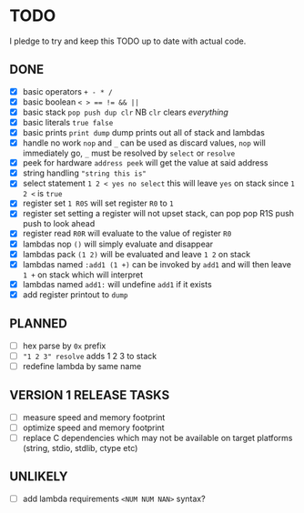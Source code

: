 # TODO

I pledge to try and keep this TODO up to date with actual code.

## DONE

- [x] basic operators	`+ - * /`
- [x] basic boolean     `< > == != && ||`
- [x] basic stack       `pop push dup clr` NB `clr` clears _everything_
- [x] basic literals    `true false`
- [x] basic prints      `print dump`  dump prints out all of stack and lambdas
- [x] handle no work    `nop` and `_` can be used as discard values, `nop` will immediately go, `_` must be resolved by `select` or `resolve`   
- [x] peek for hardware `address peek` will get the value at said address
- [x] string handling   `"string this is"`
- [x] select statement  `1 2 < yes no select` this will leave `yes` on stack since `1 2 <` is `true`
- [x] register set      `1 R0S` will set register `R0` to `1`
- [x] register set      setting a register will not upset stack, can pop pop R1S push push to look ahead   
- [x] register read     `R0R` will evaluate to the value of register `R0`
- [x] lambdas nop       `()` will simply evaluate and disappear
- [x] lambdas pack      `(1 2)` will be evaluated and leave `1 2` on stack
- [x] lambdas named     `:add1 (1 +)` can be invoked by `add1` and will then leave `1 +` on stack which will interpret
- [x] lambdas named     `add1:` will undefine `add1` if it exists
- [x] add register printout to `dump`  

## PLANNED

- [ ] hex parse by `0x` prefix
- [ ] `"1 2 3" resolve` adds 1 2 3 to stack
- [ ] redefine lambda by same name

## VERSION 1 RELEASE TASKS

- [ ] measure speed and memory footprint
- [ ] optimize speed and memory footprint
- [ ] replace C dependencies which may not be available on target platforms (string, stdio, stdlib, ctype etc)

## UNLIKELY

- [ ] add lambda requirements `<NUM NUM NAN>` syntax?
